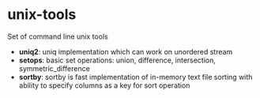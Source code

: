 # unix-tools
Set of command line unix tools

* **uniq2**: uniq implementation which can work on unordered stream
* **setops**: basic set operations: union, difference, intersection, symmetric_difference
* **sortby**: sortby is fast implementation of in-memory text file sorting with ability to specify columns as a key for sort operation
